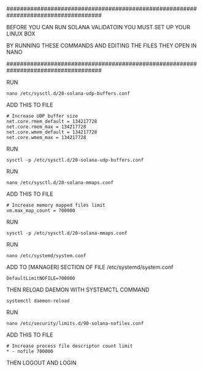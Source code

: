 ####################################################################################     
      
BEFORE YOU CAN RUN SOLANA VALIDATOIN YOU MUST SET UP YOUR LINUX BOX 

BY RUNNING THESE COMMANDS AND EDITING THE FILES THEY OPEN IN NANO

####################################################################################
    
RUN 

    nano /etc/sysctl.d/20-solana-udp-buffers.conf

ADD THIS TO FILE

    # Increase UDP buffer size
    net.core.rmem_default = 134217728
    net.core.rmem_max = 134217728
    net.core.wmem_default = 134217728
    net.core.wmem_max = 134217728   
    
RUN 

    sysctl -p /etc/sysctl.d/20-solana-udp-buffers.conf
    
RUN 

    nano /etc/sysctl.d/20-solana-mmaps.conf

ADD THIS TO FILE    
    
    # Increase memory mapped files limit
    vm.max_map_count = 700000
    
RUN 

    sysctl -p /etc/sysctl.d/20-solana-mmaps.conf

RUN

    nano /etc/systemd/system.conf
    
ADD TO [MANAGER] SECTION OF FILE /etc/systemd/system.conf
    
    DefaultLimitNOFILE=700000   

THEN RELOAD DAEMON WITH SYSTEMCTL COMMAND

    systemctl daemon-reload
        
RUN 

    nano /etc/security/limits.d/90-solana-nofiles.conf 

ADD THIS TO FILE

    # Increase process file descriptor count limit
    * - nofile 700000
    
THEN LOGOUT AND LOGIN


